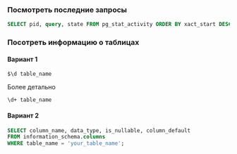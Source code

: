 ### Посмотреть последние запросы

```sql
SELECT pid, query, state FROM pg_stat_activity ORDER BY xact_start DESC LIMIT 60;
```

### Посотреть информацию о таблицах

#### Вариант 1

```
$\d table_name
```

Более детально

```
\d+ table_name
```

#### Вариант 2

```sql
SELECT column_name, data_type, is_nullable, column_default
FROM information_schema.columns
WHERE table_name = 'your_table_name';
```